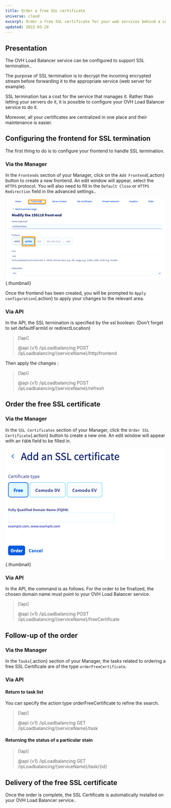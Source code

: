 ```yaml
---
title: Order a free SSL certificate
universe: cloud
excerpt: Order a free SSL certificate for your web services behind a Load Balancer
updated: 2022-03-29
---
```


## Presentation
The OVH Load Balancer service can be configured to support SSL termination..

The purpose of SSL termination is to decrypt the incoming encrypted stream before forwarding it to the appropriate service (web server for example).

SSL termination has a cost for the service that manages it. Rather than letting your servers do it, it is possible to configure your OVH Load Balancer service to do it.

Moreover, all your certificates are centralized in one place and their maintenance is easier.

## Configuring the frontend for SSL termination
The first thing to do is to configure your frontend to handle SSL termination.

### Via the Manager
In the `Frontends` section of your Manager, click on the `Add Frontend`{.action} button to create a new frontend. An edit window will appear, select the `HTTPS` protocol. You will also need to fill in the `Default Close` or `HTTPS Redirection` field in the advanced settings..

![Configuring the SSL termination of a Frontend](images/enable_ssl_terminaison.png){.thumbnail}

Once the frontend has been created, you will be prompted to `Apply configuration`{.action} to apply your changes to the relevant area.

### Via API
In the API, the SSL termination is specified by the ssl boolean: (Don't forget to set defaultFarmId or redirectLocation)

> [!api]
>
> @api {v1} /ipLoadbalancing POST /ipLoadbalancing/{serviceName}/http/frontend
>

Then apply the changes :

> [!api]
>
> @api {v1} /ipLoadbalancing POST /ipLoadbalancing/{serviceName}/refresh
>

## Order the free SSL certificate

### Via the Manager
In the `SSL Certificates` section of your Manager, click the `Order SSL Certificate`{.action} button to create a new one. An edit window will appear with an `FQDN` field to be filled in.

![Add a free SSL certificate](images/iplb-order-ssl.png){.thumbnail}

### Via API
In the API, the command is as follows. For the order to be finalized, the chosen domain name must point to your OVH Load Balancer service.

> [!api]
>
> @api {v1} /ipLoadbalancing POST /ipLoadbalancing/{serviceName}/freeCertificate
>

## Follow-up of the order

### Via the Manager
In the `Tasks`{.action} section of your Manager, the tasks related to ordering a free SSL Certificate are of the type `orderFreeCertificate`.

### Via API

#### Return to task list
You can specify the action type orderFreeCertificate to refine the search.

> [!api]
>
> @api {v1} /ipLoadbalancing GET /ipLoadbalancing/{serviceName}/task
>

#### Returning the status of a particular stain

> [!api]
>
> @api {v1} /ipLoadbalancing GET /ipLoadbalancing/{serviceName}/task/{id}
>

## Delivery of the free SSL certificate
Once the order is complete, the SSL Certificate is automatically installed on your OVH Load Balancer service..
